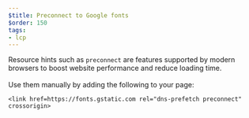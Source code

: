```yaml
---
$title: Preconnect to Google fonts
$order: 150
tags:
- lcp
---
```

Resource hints such as `preconnect` are features supported by modern browsers
to boost website performance and reduce loading time. 
<br><br>
Use them manually by adding the
following to your page:
```
<link href=https://fonts.gstatic.com rel="dns-prefetch preconnect" crossorigin>
```
